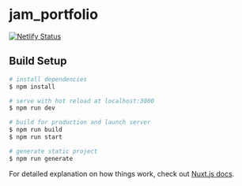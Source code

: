 # jam_portfolio
[![Netlify Status](https://api.netlify.com/api/v1/badges/9e951e7f-7920-4e0b-bb68-ce311d12317c/deploy-status)](https://app.netlify.com/sites/jamportflolio/deploys)


## Build Setup

```bash
# install dependencies
$ npm install

# serve with hot reload at localhost:3000
$ npm run dev

# build for production and launch server
$ npm run build
$ npm run start

# generate static project
$ npm run generate
```

For detailed explanation on how things work, check out [Nuxt.js docs](https://nuxtjs.org).

